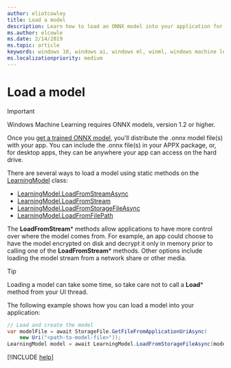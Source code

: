 ```yaml
---
author: eliotcowley
title: Load a model
description: Learn how to load an ONNX model into your application for Windows Machine Learning to use.
ms.author: elcowle
ms.date: 2/14/2019
ms.topic: article
keywords: windows 10, windows ai, windows ml, winml, windows machine learning
ms.localizationpriority: medium
---
```


# Load a model

> [!IMPORTANT]
> Windows Machine Learning requires ONNX models, version 1.2 or higher.

Once you [get a trained ONNX model](get-onnx-model.md), you'll distribute the .onnx model file(s) with your app. You can include the .onnx file(s) in your APPX package, or, for desktop apps, they can be anywhere your app can access on the hard drive.

There are several ways to load a model using static methods on the [LearningModel](https://docs.microsoft.com/uwp/api/windows.ai.machinelearning.learningmodel) class:

* [LearningModel.LoadFromStreamAsync](https://docs.microsoft.com/uwp/api/windows.ai.machinelearning.learningmodel.loadfromstreamasync)
* [LearningModel.LoadFromStream](https://docs.microsoft.com/uwp/api/windows.ai.machinelearning.learningmodel.loadfromstream)
* [LearningModel.LoadFromStorageFileAsync](https://docs.microsoft.com/uwp/api/windows.ai.machinelearning.learningmodel.loadfromstoragefileasync)
* [LearningModel.LoadFromFilePath](https://docs.microsoft.com/uwp/api/windows.ai.machinelearning.learningmodel.loadfromfilepath)

The **LoadFromStream*** methods allow applications to have more control over where the model comes from. For example, an app could choose to have the model encrypted on disk and decrypt it only in memory prior to calling one of the **LoadFromStream*** methods. Other options include loading the model stream from a network share or other media.

> [!TIP]
> Loading a model can take some time, so take care not to call a **Load*** method from your UI thread.

The following example shows how you can load a model into your application:

```cs
// Load and create the model 
var modelFile = await StorageFile.GetFileFromApplicationUriAsync(
    new Uri("<path-to-model-file>"));
LearningModel model = await LearningModel.LoadFromStorageFileAsync(modelFile);
```

[!INCLUDE [help](includes/get-help.md)]
